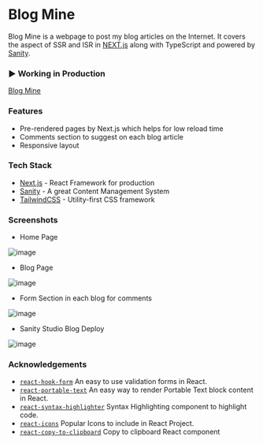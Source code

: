 # Blog Mine

Blog Mine is a webpage to post my blog articles on the Internet. It covers the aspect of SSR and ISR in [NEXT.js](https://nextjs.org/) along with TypeScript and powered by [Sanity](https://www.sanity.io/).

### ▶ Working in Production

[Blog Mine](https://blog-mine.vercel.app/)

### Features

- Pre-rendered pages by Next.js which helps for low reload time
- Comments section to suggest on each blog article
- Responsive layout

### Tech Stack

- [Next.js](https://nextjs.org/) - React Framework for production
- [Sanity](https://www.sanity.io/) - A great Content Management System
- [TailwindCSS](https://tailwindcss.com/) - Utility-first CSS framework

### Screenshots

- Home Page

![image](https://user-images.githubusercontent.com/65642849/167597861-15a0ad3a-5ef2-40bf-9b35-4437b11de0af.png)

- Blog Page

![image](https://user-images.githubusercontent.com/65642849/167598389-a4d58921-61da-4ea3-bf19-35058e72368b.png)

- Form Section in each blog for comments

![image](https://user-images.githubusercontent.com/65642849/167598611-ec8093d1-9d4c-457a-bd5a-7db1133f1d6f.png)

- Sanity Studio Blog Deploy

![image](https://user-images.githubusercontent.com/65642849/167598893-93672813-448b-4f99-adb3-d22f0e6c2c3d.png)

### Acknowledgements

- [`react-hook-form`](https://react-hook-form.com/) An easy to use validation forms in React.
- [`react-portable-text`](https://www.npmjs.com/package/react-portable-text) An easy way to render Portable Text block content in React.
- [`react-syntax-highlighter`](https://www.npmjs.com/package/react-syntax-highlighter) Syntax Highlighting component to highlight code.
- [`react-icons`](https://react-icons.github.io/react-icons) Popular Icons to include in React Project.
- [`react-copy-to-clipboard`]() Copy to clipboard React component
